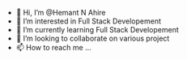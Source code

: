 - 👋 Hi, I’m @Hemant N Ahire
- 👀 I’m interested in Full Stack Developement
- 🌱 I’m currently learning Full Stack Developement
- 💞️ I’m looking to collaborate on various project
- 📫 How to reach me ...

<!---
hemantahire002/hemantahire002 is a ✨ special ✨ repository because its `README.md` (this file) appears on your GitHub profile.
You can click the Preview link to take a look at your changes.
--->
